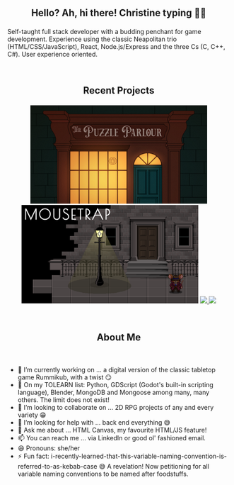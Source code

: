 ## <p align="center">Hello? Ah, hi there! Christine typing 👩‍💻</p>
Self-taught full stack developer with a budding penchant for game development. Experience using the classic Neapolitan trio (HTML/CSS/JavaScript), React, Node.js/Express and the three Cs (C, C++, C#). User experience oriented.

<br/>

## <p align="center">Recent Projects </p>

<p align="center">
  <img width="400" src="./puzzle-parlour-thumbnail.png" />
  <img width="400" src="./mousetrap-thumbnail.png" />
  <a href="https://github.com/chrislush/puzzleparlour">
    <img align="" src="https://github-readme-stats.vercel.app/api/pin/?username=chrislush&repo=puzzleparlour&theme=gruvbox_light" />
  </a>
  <a href="https://github.com/chrislush/mousetrap">
    <img align="" src="https://github-readme-stats.vercel.app/api/pin/?username=chrislush&repo=mousetrap&theme=gruvbox_light" />
  </a>
</p>

<br/>

## <p align="center">About Me</p>

<br/>

- 🔭 I’m currently working on ... a digital version of the classic tabletop game Rummikub, with a twist 😏 
- 🌱 On my TOLEARN list: Python, GDScript (Godot's built-in scripting language), Blender, MongoDB and Mongoose among many, many others. The limit does not exist!
- 👯 I’m looking to collaborate on ... 2D RPG projects of any and every variety 😁
- 🤔 I’m looking for help with ... back end everything 😅
- 💬 Ask me about ... HTML Canvas, my favourite HTML/JS feature!
- 📫 You can reach me ... via LinkedIn or good ol' fashioned email.
- 😄 Pronouns: she/her
- ⚡ Fun fact: i-recently-learned-that-this-variable-naming-convention-is-referred-to-as-kebab-case 😅 A revelation! Now petitioning for all variable naming conventions to be named after foodstuffs.
